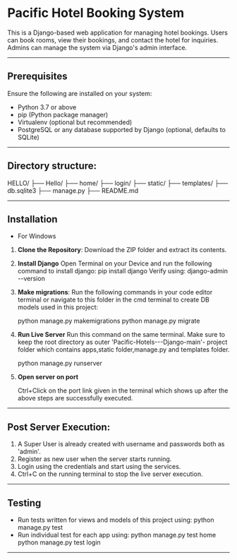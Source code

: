 # Pacific Hotel Booking System

This is a Django-based web application for managing hotel bookings. Users can book rooms, view their bookings, and contact the hotel for inquiries. Admins can manage the system via Django's admin interface.

---

## Prerequisites

Ensure the following are installed on your system:
- Python 3.7 or above
- pip (Python package manager)
- Virtualenv (optional but recommended)
- PostgreSQL or any database supported by Django (optional, defaults to SQLite)

---

## Directory structure:

HELLO/
├── Hello/
├── home/
├── login/
├── static/
├── templates/
├── db.sqlite3
├── manage.py
├── README.md

---

## Installation
- For Windows

1. **Clone the Repository**:
   Download the ZIP folder and extract its contents.

2. **Install Django**
Open Terminal on your Device and run the following command to install django:
    pip install django
Verify using:
    django-admin --version

3. **Make migrations**:
    Run the following commands in your code editor terminal or navigate to this folder in the cmd terminal to create DB models used in this project:

    python manage.py makemigrations
    python manage.py migrate

4. **Run Live Server**
    Run this command on the same terminal. Make sure to keep the root directory as outer 'Pacific-Hotels---Django-main'- project folder which contains apps,static folder,manage.py and templates folder.

    python manage.py runserver

5. **Open server on port**

    Ctrl+Click on the port link given in the terminal which shows up after the above steps are successfully executed.

---

## Post Server Execution:

1. A Super User is already created with username and passwords both as 'admin'.
2. Register as new user when the server starts running.
3. Login using the credentials and start using the services.
4. Ctrl+C on the running terminal to stop the live server execution.
---
## Testing

- Run tests written for views and models of this project using:
    python manage.py test
- Run individual test for each app using:
    python manage.py test home
    python manage.py test login
---
